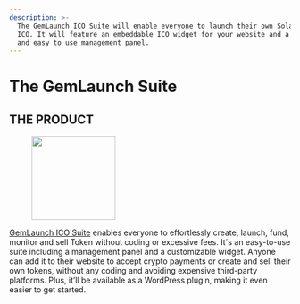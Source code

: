 ```yaml
---
description: >-
  The GemLaunch ICO Suite will enable everyone to launch their own Solana Token
  ICO. It will feature an embeddable ICO widget for your website and a powerful
  and easy to use management panel.
---
```


# The GemLaunch Suite

## THE PRODUCT <a href="#the-product" id="the-product"></a>

<figure><img src="https://arkenstone.gold/wp-content/uploads/2024/05/GemLaunch-Logo-150x150.png" alt="" height="150" width="150"><figcaption></figcaption></figure>

[GemLaunch ICO Suite](https://arkenstone.gold/suite) enables everyone to effortlessly create, launch, fund, monitor and sell Token without coding or excessive fees. It´s an easy-to-use suite including a management panel and a customizable widget. Anyone can add it to their website to accept crypto payments or create and sell their own tokens, without any coding and avoiding expensive third-party platforms. Plus, it’ll be available as a WordPress plugin, making it even easier to get started.

